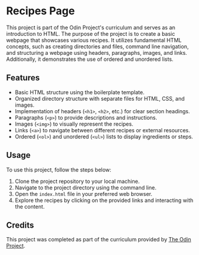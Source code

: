 # Recipes Page

This project is part of the Odin Project's curriculum and serves as an introduction to HTML. The purpose of the project is to create a basic webpage that showcases various recipes. It utilizes fundamental HTML concepts, such as creating directories and files, command line navigation, and structuring a webpage using headers, paragraphs, images, and links. Additionally, it demonstrates the use of ordered and unordered lists.

## Features

- Basic HTML structure using the boilerplate template.
- Organized directory structure with separate files for HTML, CSS, and images.
- Implementation of headers (`<h1>`, `<h2>`, etc.) for clear section headings.
- Paragraphs (`<p>`) to provide descriptions and instructions.
- Images (`<img>`) to visually represent the recipes.
- Links (`<a>`) to navigate between different recipes or external resources.
- Ordered (`<ol>`) and unordered (`<ul>`) lists to display ingredients or steps.

## Usage

To use this project, follow the steps below:

1. Clone the project repository to your local machine.
2. Navigate to the project directory using the command line.
3. Open the `index.html` file in your preferred web browser.
4. Explore the recipes by clicking on the provided links and interacting with the content.

## Credits

This project was completed as part of the curriculum provided by [The Odin Project](https://www.theodinproject.com/).
